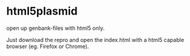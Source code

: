 html5plasmid
============

open up genbank-files with html5 only.

Just download the repro and open the index.html with a html5 capable browser (eg. Firefox or Chrome).


